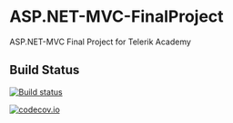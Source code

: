 # ASP.NET-MVC-FinalProject
ASP.NET-MVC Final Project for Telerik Academy

## Build Status

[![Build status](https://ci.appveyor.com/api/projects/status/3pebesusknx35m7n?svg=true)](https://ci.appveyor.com/project/mpenchev86/asp-net-mvc-finalproject)

[![codecov.io](https://codecov.io/github/mpenchev86/ASP.NET-MVC-FinalProject/coverage.svg?branch=master)](https://codecov.io/github/mpenchev86/ASP.NET-MVC-FinalProject?branch=master)